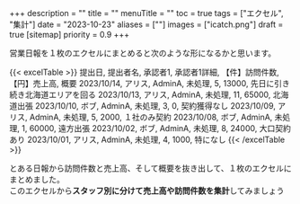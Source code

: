+++
description = ""
title = ""
menuTitle = ""
toc = true
tags = ["エクセル",  "集計"]
date = "2023-10-23"
aliases = [""]
images = ["icatch.png"]
draft = true
[sitemap]
  priority = 0.9
+++

営業日報を１枚のエクセルにまとめると次のような形になるかと思います。


{{< excelTable >}}
提出日, 提出者名, 承認者1, 承認者1詳細, 【件】訪問件数, 【円】売上高, 概要
2023/10/14, アリス, AdminA, 未処理, 5, 13000, 先日に引き続き北海道エリアを回る
2023/10/13, アリス, AdminA, 未処理, 11, 65000, 北海道出張
2023/10/10, ボブ, AdminA, 未処理, 3, 0, 契約獲得なし
2023/10/09, アリス, AdminA, 未処理, 5, 2000, １社のみ契約
2023/10/08, ボブ, AdminA, 未処理, 1, 60000, 遠方出張
2023/10/02, ボブ, AdminA, 未処理, 8, 24000, 大口契約あり
2023/10/01, アリス, AdminA, 未処理, 4, 1000, 特になし
{{< /excelTable >}}

とある日報から訪問件数と売上高、そして概要を抜き出して、１枚のエクセルにまとめました。  
このエクセルから**スタッフ別に分けて売上高や訪問件数を集計**してみましょう
